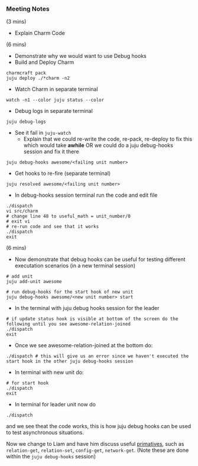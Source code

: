 ### Meeting Notes

(3 mins)
- Explain Charm Code

(6 mins)
- Demonstrate why we would want to use Debug hooks
- Build and Deploy Charm
```
charmcraft pack
juju deploy ./*charm -n2
```
- Watch Charm in separate terminal
```
watch -n1 --color juju status --color
```
- Debug logs in separate terminal
```
juju debug-logs
```
- See it fail in `juju-watch`
    - Explain that we could re-write the code, re-pack, re-deploy to fix this which would take **awhile** OR we could do a juju debug-hooks session and fix it there

```
juju debug-hooks awesome/<failing unit number>
```
- Get hooks to re-fire (separate terminal)
```
juju resolved awesome/<failing unit number>
```
- In debug-hooks session terminal run the code and edit file
```
./dispatch
vi src/charm
# change line 48 to useful_math = unit_number/0 
# exit vi
# re-run code and see that it works
./dispatch
exit
```

(6 mins)
- Now demonstrate that debug hooks can be useful for testing different executation scenarios (in a new terminal session) 
```
# add unit
juju add-unit awesome

# run debug-hooks for the start hook of new unit
juju debug-hooks awesome/<new unit number> start
```

- In the terminal with juju debug hooks session for the leader 
```
# if update status hook is visible at bottom of the screen do the following until you see awesome-relation-joined
./dispatch
exit
```
- Once we see awesome-relation-joined at the bottom do:
```
./dispatch # this will give us an error since we haven't executed the start hook in the other juju debug-hooks session
```
- In terminal with new unit do:
```
# for start hook
./dispatch
exit
```
- In terminal for leader unit now do 
```
./dispatch
```
and we see theat the code works, this is how juju debug hooks can be used to test asynchronous situations.

Now we change to Liam and have him discuss useful [primatives](https://discourse.charmhub.io/t/hook-tools/1163), such as `relation-get`, `relation-set`, `config-get`, `network-get`. (Note these are done within the `juju debug-hooks` session)

